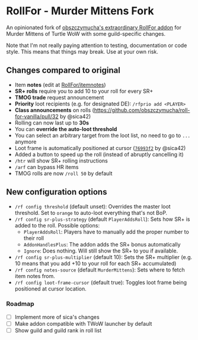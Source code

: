 # RollFor - Murder Mittens Fork
An opinionated fork of [obszczymucha's extraordinary RollFor addon](https://github.com/obszczymucha/roll-for-vanilla) for Murder Mittens of Turtle WoW with some guild-specific changes.

Note that I'm not really paying attention to testing, documentation or code style. This means that things may break. Use at your own risk.

## Changes compared to original
- Item **notes** (edit at [RollFor/itemnotes](RollFor/itemnotes))
- **SR+ rolls** require you to add 10 to your roll for every SR+
- **TMOG trade** request announcement
- **Priority** loot recipients (e.g. for designated DE): `/rfprio add <PLAYER>`
- **Class announcements** on rolls (https://github.com/obszczymucha/roll-for-vanilla/pull/32 by @sica42)
- Rolling can now last up to **30s**
- You can **override the auto-loot threshold**
- You can select an arbitrary target from the loot list, no need to go to `...` anymore
- Loot frame is automatically positioned at cursor ([`76993f2`](https://github.com/sica42/roll-for-vanilla/commit/76993f227733fbeb1f02cb45cd40d8b9eb40ad60) by @sica42)
- Added a button to speed up the roll (instead of abruptly cancelling it)
- `/htr` will show SR+ rolling instructions
- `/arf` can bypass HR items
- TMOG rolls are now `/roll 50` by default

## New configuration options
- `/rf config threshold` (default unset): Overrides the master loot threshold. Set to `orange` to auto-loot everything that's not BoP.
- `/rf config sr-plus-strategy` (default `PlayerAddsRoll`): Sets how SR+ is added to the roll. Possible options:
    - `PlayerAddsRoll`: Players have to manually add the proper number to their roll
    - `AddonHandlesPlus`: The addon adds the SR+ bonus automatically
    - `Ignore`: Does nothing. Will still show the SR+ to you if available.
- `/rf config sr-plus-multiplier` (default 10): Sets the SR+ multiplier (e.g. 10 means that you add +10 to your roll for each SR+ accumulated)
- `/rf config notes-source` (default `MurderMittens`): Sets where to fetch item notes from.
- `/rf config loot-frame-cursor` (default true): Toggles loot frame being positioned at cursor location.

### Roadmap
- [ ] Implement more of sica's changes
- [ ] Make addon compatible with TWoW launcher by default
- [ ] Show guild and guild rank in roll list
